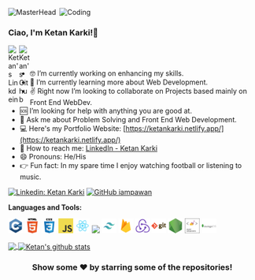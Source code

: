 ![MasterHead](https://camo.githubusercontent.com/dcba36fec68f7f3cc9663d2c09d233204008e4323bbfdbb7124d6c5bb9e3889c/68747470733a2f2f7334313636302e7063646e2e636f2f77702d636f6e74656e742f75706c6f6164732f323032302f30342f39302d61727469636c652d62616e6e65722d322e676966)
<img align="right" alt="Coding" width="400" src="https://user-images.githubusercontent.com/74038190/235224431-e8c8c12e-6826-47f1-89fb-2ddad83b3abf.gif"/>

### Ciao, I'm Ketan Karki!👋

<a href="https://www.linkedin.com/in/ketan-karki-9a9b071b6" target="_blank">
  <img align="left" alt="Ketan's Linkdein" width="22px" src="https://cdn.jsdelivr.net/npm/simple-icons@v3/icons/linkedin.svg" />
</a>
<a href="https://github.com/KetanKarki" target="_blank">
  <img align="left" alt="Ketan's Github" width="22px" src="https://cdn.jsdelivr.net/npm/simple-icons@v3/icons/github.svg" />
</a>

<br/>
<br/>

- 🤓 I’m currently working on enhancing my skills.
- 📙 I’m currently learning more about Web Development.
- ✌️ Right now I’m looking to collaborate on Projects based mainly on Front End WebDev.
- 🆘 I’m looking for help with anything you are good at.
- 🧐 Ask me about Problem Solving and Front End Web Development.
- 💻 Here's my Portfolio Website: [https://ketankarki.netlify.app/](https://ketankarki.netlify.app/)
- 🤙 How to reach me: [LinkedIn - Ketan Karki](https://www.linkedin.com/in/ketan-karki-9a9b071b6/) 
- 😄 Pronouns: He/His
- 👉 Fun fact: In my spare time I enjoy watching football or listening to music.

[![Linkedin: Ketan Karki](https://img.shields.io/badge/-KetanKarki-blue?style=flat-square&logo=Linkedin&logoColor=white&link=https://www.linkedin.com/in/ketan-karki-9a9b071b6//)](https://www.linkedin.com/in/ketan-karki-9a9b071b6/)
[![GitHub iampawan](https://img.shields.io/github/followers/KetanKarki?label=follow&style=social)](https://github.com/KetanKarki)


**Languages and Tools:**  

<code><img height="30" src="https://raw.githubusercontent.com/github/explore/80688e429a7d4ef2fca1e82350fe8e3517d3494d/topics/cpp/cpp.png"></code>
<code><img height="30" src="https://raw.githubusercontent.com/github/explore/80688e429a7d4ef2fca1e82350fe8e3517d3494d/topics/html/html.png"></code>
<code><img height="30" src="https://raw.githubusercontent.com/github/explore/80688e429a7d4ef2fca1e82350fe8e3517d3494d/topics/css/css.png"></code>
<code><img height="30" src="https://raw.githubusercontent.com/github/explore/80688e429a7d4ef2fca1e82350fe8e3517d3494d/topics/javascript/javascript.png"></code>
<code><img height="30" src="https://raw.githubusercontent.com/github/explore/80688e429a7d4ef2fca1e82350fe8e3517d3494d/topics/react/react.png"></code>
<code><img height="30" src="https://static-00.iconduck.com/assets.00/next-js-icon-512x512-zuauazrk.png"></code>
<code><img height="30" src="https://raw.githubusercontent.com/github/explore/80688e429a7d4ef2fca1e82350fe8e3517d3494d/topics/tailwind/tailwind.png"></code>
<code><img height="30" src="https://raw.githubusercontent.com/github/explore/80688e429a7d4ef2fca1e82350fe8e3517d3494d/topics/firebase/firebase.png"></code>
<code><img height="30" src="https://raw.githubusercontent.com/github/explore/80688e429a7d4ef2fca1e82350fe8e3517d3494d/topics/redux/redux.png"></code>
<code><img height="30" src="https://raw.githubusercontent.com/github/explore/80688e429a7d4ef2fca1e82350fe8e3517d3494d/topics/git/git.png"></code>
<code><img height="30" src="https://raw.githubusercontent.com/github/explore/80688e429a7d4ef2fca1e82350fe8e3517d3494d/topics/nodejs/nodejs.png"></code>
<code><img height="30" src="https://raw.githubusercontent.com/github/explore/80688e429a7d4ef2fca1e82350fe8e3517d3494d/topics/styled-components/styled-components.png"></code>
<code><img height="30" src="https://raw.githubusercontent.com/github/explore/80688e429a7d4ef2fca1e82350fe8e3517d3494d/topics/mongodb/mongodb.png"></code>
 

<a href="https://github.com/KetanKarki" target="_blank">
  <img align="center" src="https://github-readme-stats.vercel.app/api/top-langs/?username=KetanKarki&theme=cobalt&hide_langs_below=0" />
</a>
<a href="https://github.com/KetanKarki" target="_blank">
 <img align="center" src="https://github-readme-stats.vercel.app/api?username=KetanKarki&show_icons=true&theme=cobalt&line_height=27" alt="Ketan's github stats"/>
</a>

<div align="center">

### Show some ❤️ by starring some of the repositories!

</div>
